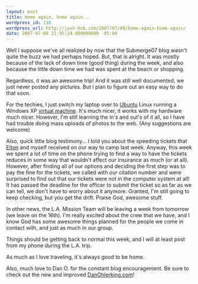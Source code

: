 ```yaml
---
layout: post
title: Home again, home again...
wordpress_id: 118
wordpress_url: http://josh-bob.com/2007/07/08/home-again-home-again/
date: 2007-07-08 21:45:24.000000000 -05:00
---
```

Well I suppose we've all realized by now that the Submerge07 blog wasn't quite the buzz we had perhaps hoped. But, that is alright. It was mostly because of the lack of down time (good thing) during the week, and also because the little down time we had was spent at the beach or shopping.

Regardless, it was an awesome trip! And it was still well documented, we just never posted any pictures. But I plan to figure out an easy way to do that soon.

For the techies, I just switch my laptop over to <a href="http://www.ubuntu.com">Ubuntu</a> Linux running a Windows XP <a href="http://www.vmware.com">virtual machine</a>. It's much nicer, it works with my hardware much nicer. However, I'm still learning the in's and out's of it all, so I have had trouble doing mass uploads of photos to the web. (Any suggestions are welcome)

Also, quick little blog testimony...
I told you about the speeding tickets that <a href="http://eltonveals.blogspot.com">Elton</a> and myself received on our way to camp last week. Anyway, this week we spent a lot of time on the phone trying to find a way to have the tickets reduces in some way that wouldn't affect our insurance as much (or at all). However, after finding all of our options and deciding the first step was to pay the fine for the tickets, we called with our citation number and were surprised to find out that our tickets were not in the computer system at all! It has passed the deadline for the officer to submit the ticket so as far as we can tell, we don't have to worry about it anymore. Granted, I'm still going to keep checking, but you get the drift. Praise God, awesome stuff.

In other news, the L.A. Mission Team will be leaving a week from tomorrow (we leave on the 16th). I'm really excited about the crew that we have, and I know God has some awesome things planned for the people we come in contact with, and just as much in our group.

Things should be getting back to normal this week, and I will at least post from my phone during the L.A. trip.

As much as I love traveling, it's always good to be home.

Also, much love to Dan O. for the constant blog encouragement. Be sure to check out the new and improved <a href="http://www.danohlerking.com">DanOhlerking.com</a>!
